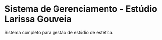 # Sistema de Gerenciamento - Estúdio Larissa Gouveia

Sistema completo para gestão de estúdio de estética.